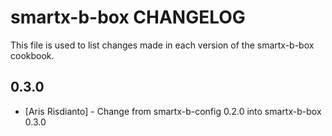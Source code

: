 smartx-b-box CHANGELOG
=========================

This file is used to list changes made in each version of the smartx-b-box cookbook.

0.3.0
-----
- [Aris Risdianto] - Change from smartx-b-config 0.2.0 into smartx-b-box 0.3.0
